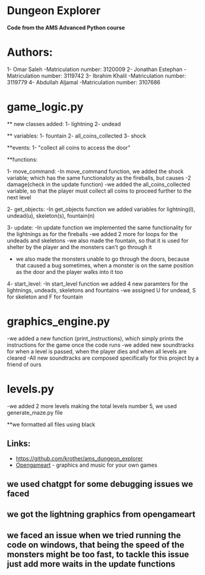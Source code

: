 # Dungeon Explorer

**Code from the AMS Advanced Python course**

# Authors:

1- Omar Saleh -Matriculation number: 3120009
2- Jonathan Estephan -Matriculation number: 3119742
3- Ibrahim Khalil -Matriculation number: 3119779
4- Abdullah Aljamal -Matriculation number: 3107686

# game_logic.py

\*\* new classes added:
1- lightning
2- undead

\*\* variables:
1- fountain
2- all_coins_collected
3- shock

\*\*events:
1- "collect all coins to access the door"

\*\*functions:

1- move_command:
-In move_command function, we added the shock variable; which has the same functionaloty as the fireballs, but causes -2 damage(check in the update function)
-we added the all_coins_collected variable, so that the player must collect all coins to proceed further to the next level

2- get_objects:
-In get_objects function we added variables for lightning(l), undead(u), skeleton(s), fountain(n)

3- update:
-In update function we implemented the same functionality for the lightnings as for the fireballs
-we added 2 more for loops for the undeads and skeletons
-we also made the fountain, so that it is used for shelter by the player and the monsters can't go through it

- we also made the monsters unable to go through the doors, because that caused a bug sometimes, when a monster is on the same position as the door and the player walks into it too

4- start_level:
-In start_level function we added 4 new paramters for the lightnings, undeads, skeletons and fountains
-we assigned U for undead, S for skeleton and F for fountain

# graphics_engine.py

-we added a new function (print_instructions), which simply prints the instructions for the game once the code runs
-we added new soundtracks for when a level is passed, when the player dies and when all levels are cleared
-All new soundtracks are composed specifically for this project by a friend of ours

# levels.py

-we added 2 more levels making the total levels number 5, we used generate_maze.py file

\*\*we formatted all files using black

## Links:

- https://github.com/krother/ams_dungeon_explorer
- [Opengameart](https://opengameart.org/) - graphics and music for your own games

## we used chatgpt for some debugging issues we faced

## we got the lightning graphics from opengameart

## we faced an issue when we tried running the code on windows, that being the speed of the monsters might be too fast, to tackle this issue just add more waits in the update functions
